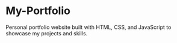 # My-Portfolio
Personal portfolio website built with HTML, CSS, and JavaScript to showcase my projects and skills.
